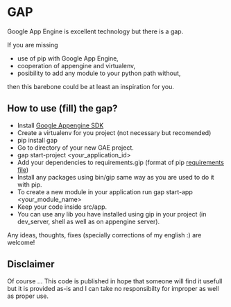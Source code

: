 GAP
==

Google App Engine is excellent technology but there is a gap.

If you are missing

* use of pip with Google App Engine,
* cooperation of appengine and virtualenv,
* posibility to add any module to your python path without,

then this barebone could be at least an inspiration for you.

How to use (fill) the gap?
--

* Install [Google Appengine SDK](https://developers.google.com/appengine/downloads)
* Create a virtualenv for you project (not necessary but recomended)
* pip install gap
* Go to directory of your new GAE project.
* gap start-project <your_application_id>
* Add your dependencies to requirements.gip (format of pip [requirements file](http://www.pip-installer.org/en/latest/cookbook.html))
* Install any packages using bin/gip same way as you are used to do it with pip.
* To create a new module in your application run
    gap start-app <your_module_name>
* Keep your code inside src/app.
* You can use any lib you have installed using gip in your project (in dev_server,
  shell as well as on appengine server).

Any ideas, thoughts, fixes (specially corrections of my english :) are welcome!


Disclaimer
--
Of course ...
This code is published in hope that someone will find it usefull but it is
provided as-is and I can take no responsibilty for improper as well as proper
use.
